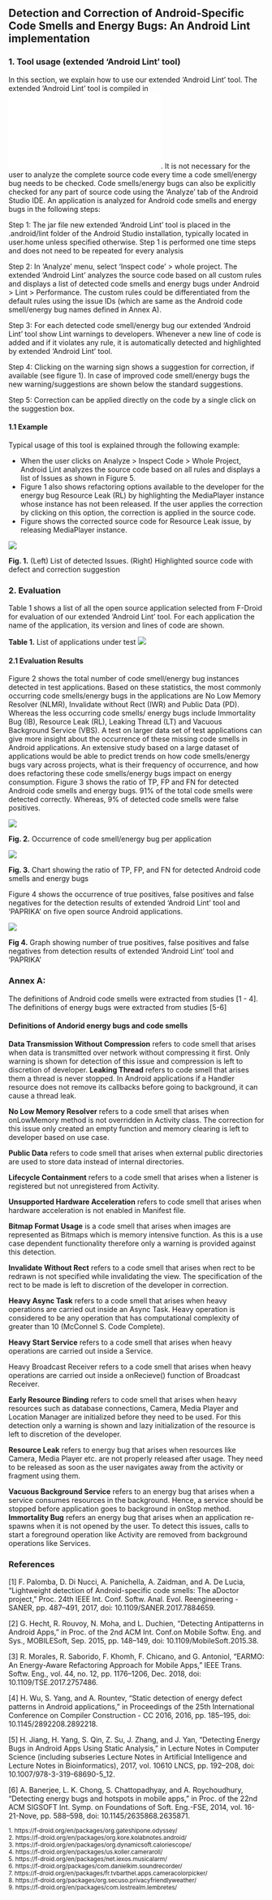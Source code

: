 ## Detection and Correction of Android-Specific Code Smells and Energy Bugs: An Android Lint implementation 

### 1.	Tool usage (extended ‘Android Lint’ tool)

In this section, we explain how to use our extended ‘Android Lint’ tool. The extended ‘Android Lint’ tool is compiled in ![Jar file](mylibrary.jar). It is not necessary for the user to analyze the complete source code every time a code smell/energy bug needs to be checked. Code smells/energy bugs can also be explicitly checked for any part of source code using the ‘Analyze’ tab of the Android Studio IDE. 
 An application is analyzed for Android code smells and energy bugs in the following steps: 

Step 1: The jar file new extended ‘Android Lint’ tool is placed in the .android/lint folder of the Android Studio installation, typically located in user.home unless specified otherwise. Step 1 is performed one time steps and does not need to be repeated for every analysis

Step 2:  In ‘Analyze’ menu, select ‘Inspect code’ > whole project. The extended ‘Android Lint’ analyzes the source code based on all custom rules and displays a list of detected code smells and energy bugs under Android > Lint > Performance. The custom rules could be differentiated from the default rules using the issue IDs (which are same as the Android code smell/energy bug names defined in Annex A).

Step 3: For each detected code smell/energy bug our extended ‘Android Lint’ tool show Lint warnings to developers. Whenever a new line of code is added and if it violates any rule, it is automatically detected and highlighted by extended ‘Android Lint’ tool.

Step 4: Clicking on the warning sign shows a suggestion for correction, if available (see figure 1). In case of improved code smell/energy bugs the new warning/suggestions are shown below the standard suggestions.

Step 5: Correction can be applied directly on the code by a single click on the suggestion box.

#### 1.1 Example

Typical usage of this tool is explained through the following example:
* When the user clicks on Analyze > Inspect Code > Whole Project, Android Lint analyzes the source code based on all rules and displays a list of Issues as shown in Figure 5. 
* Figure 1 also shows refactoring options available to the developer for the energy bug Resource Leak (RL) by highlighting the MediaPlayer instance whose instance has not been released. If the user applies the correction by clicking on this option, the correction is applied in the source code.
* Figure shows the corrected source code for Resource Leak issue, by releasing MediaPlayer instance.

![](images/Fig1.png)

**Fig. 1.**  (Left) List of detected Issues. (Right) Highlighted source code with defect and correction suggestion

### 2.	Evaluation 

Table 1 shows a list of all the open source application selected from F-Droid for evaluation of our extended ‘Android Lint’ tool. For each application the name of the application, its version and lines of code are shown.

**Table 1.** List of applications under test
![](images/Table1.png)  
  
#### 2.1	Evaluation Results

Figure 2 shows the total number of code smell/energy bug instances detected in test applications. Based on these statistics, the most commonly occurring code smells/energy bugs in the applications are No Low Memory Resolver (NLMR), Invalidate without Rect (IWR) and Public Data (PD). Whereas the less occurring code smells/ energy bugs include Immortality Bug (IB), Resource Leak (RL), Leaking Thread (LT) and Vacuous Background Service (VBS). A test on larger data set of test applications can give more insight about the occurrence of these missing code smells in Android applications. An extensive study based on a large dataset of applications would be able to predict trends on how code smells/energy bugs vary across projects, what is their frequency of occurrence, and how does refactoring these code smells/energy bugs impact on energy consumption.  Figure 3 shows the ratio of TP, FP and FN for detected Android code smells and energy bugs. 91% of the total code smells were detected correctly. Whereas, 9% of detected code smells were false positives.  
 
 ![](images/Fig2.png)
 
**Fig. 2.** Occurrence of code smell/energy bug per application
 
 ![](images/Fig3.png)
 
**Fig. 3.** Chart showing the ratio of TP, FP, and FN for detected Android code smells and energy bugs

Figure 4 shows the occurrence of true positives, false positives and false negatives for the detection results of extended ‘Android Lint’ tool and ‘PAPRIKA’ on five open source Android applications. 

 
![](images/Fig4.png)

**Fig 4.** Graph showing number of true positives, false positives and false negatives from detection results of extended ‘Android Lint’ tool and ‘PAPRIKA’


### Annex A:

The definitions of Android code smells were extracted from studies [1 - 4]. The definitions of energy bugs were extracted from studies [5-6]

#### Definitions of Andorid energy bugs and code smells

**Data Transmission Without Compression** refers to code smell that arises when data is transmitted over network without compressing it first. Only warning is shown for detection of this issue and compression is left to discretion of developer. 
**Leaking Thread** refers to code smell that arises them a thread is never stopped. In Android applications if a Handler resource does not remove its callbacks before going to background, it can cause a thread leak. 

**No Low Memory Resolver** refers to a code smell that arises when onLowMemory method is not overridden in Activity class. The correction for this issue only created an empty function and memory clearing is left to developer based on use case. 

**Public Data** refers to code smell that arises when external public directories are used to store data instead of internal directories. 

**Lifecycle Containment** refers to a code smell that arises when a listener is registered but not unregistered from Activity. 

**Unsupported Hardware Acceleration** refers to code smell that arises when hardware acceleration is not enabled in Manifest file.  

**Bitmap Format Usage** is a code smell that arises when images are represented as Bitmaps which is memory intensive function. As this is a use case dependent functionality therefore only a warning is provided against this detection. 

**Invalidate Without Rect** refers to a code smell that arises when rect to be redrawn is not specified while invalidating the view. The specification of the rect to be made is left to discretion of the developer in correction. 

**Heavy Async Task** refers to a code smell that arises when heavy operations are carried out inside an Async Task. Heavy operation is considered to be any operation that has computational complexity of greater than 10 (McConnel S. Code Complete). 

**Heavy Start Service** refers to a code smell that arises when heavy operations are carried out inside a Service. 

Heavy Broadcast Receiver refers to a code smell that arises when heavy operations are carried out inside a onRecieve() function of Broadcast Receiver. 

**Early Resource Binding** refers to code smell that arises when heavy resources such as database connections, Camera, Media Player and Location Manager are initialized before they need to be used. For this detection only a warning is shown and lazy initialization of the resource is left to discretion of the developer. 

**Resource Leak** refers to energy bug that arises when resources like Camera, Media Player etc. are not properly released after usage. They need to be released as soon as the user navigates away from the activity or fragment using them. 

**Vacuous Background Service** refers to an energy bug that arises when a service consumes resources in the background. Hence, a service should be stopped before application goes to background in onStop method.
**Immortality Bug** refers an energy bug that arises when an application re-spawns when it is not opened by the user. To detect this issues, calls to start a foreground operation like Activity are removed from background operations like Services. 

### References 

[1]	F. Palomba, D. Di Nucci, A. Panichella, A. Zaidman, and A. De Lucia, “Lightweight detection of Android-specific code smells: The aDoctor project,” Proc. 24th IEEE Int. Conf. Softw. Anal. Evol. Reengineering - SANER, pp. 487–491, 2017, doi: 10.1109/SANER.2017.7884659.

[2]	G. Hecht, R. Rouvoy, N. Moha, and L. Duchien, “Detecting Antipatterns in Android Apps,” in Proc. of the 2nd ACM Int. Conf.on Mobile Softw. Eng. and Sys., MOBILESoft, Sep. 2015, pp. 148–149, doi: 10.1109/MobileSoft.2015.38.

[3]	R. Morales, R. Saborido, F. Khomh, F. Chicano, and G. Antoniol, “EARMO: An Energy-Aware Refactoring Approach for Mobile Apps,” IEEE Trans. Softw. Eng., vol. 44, no. 12, pp. 1176–1206, Dec. 2018, doi: 10.1109/TSE.2017.2757486.

[4]	H. Wu, S. Yang, and A. Rountev, “Static detection of energy defect patterns in Android applications,” in Proceedings of the 25th International Conference on Compiler Construction - CC 2016, 2016, pp. 185–195, doi: 10.1145/2892208.2892218.

[5]	H. Jiang, H. Yang, S. Qin, Z. Su, J. Zhang, and J. Yan, “Detecting Energy Bugs in Android Apps Using Static Analysis,” in Lecture Notes in Computer Science (including subseries Lecture Notes in Artificial Intelligence and Lecture Notes in Bioinformatics), 2017, vol. 10610 LNCS, pp. 192–208, doi: 10.1007/978-3-319-68690-5_12.

[6]	A. Banerjee, L. K. Chong, S. Chattopadhyay, and A. Roychoudhury, “Detecting energy bugs and hotspots in mobile apps,” in Proc. of the 22nd ACM SIGSOFT Int. Symp. on Foundations of Soft. Eng.-FSE, 2014, vol. 16-21-Nove, pp. 588–598, doi: 10.1145/2635868.2635871.


<html>
<sub>
  1. https://f-droid.org/en/packages/org.gateshipone.odyssey/   </br>
  2. https://f-droid.org/en/packages/org.kore.kolabnotes.android/ </br>
  3. https://f-droid.org/en/packages/org.dynamicsoft.caloriescope/ </br>
  4. https://f-droid.org/en/packages/us.koller.cameraroll/ </br>
  5. https://f-droid.org/en/packages/net.iexos.musicalarm/ </br>
  6. https://f-droid.org/packages/com.danielkim.soundrecorder/ </br>
  7. https://f-droid.org/en/packages/fr.tvbarthel.apps.cameracolorpicker/ </br>
  8. https://f-droid.org/packages/org.secuso.privacyfriendlyweather/ </br>
  9. https://f-droid.org/en/packages/com.lostrealm.lembretes/ </br>
  </sub>
</html>

